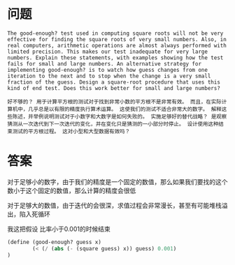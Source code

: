 # 问题

`The good-enough? test used in computing square roots will not be very effective for finding the square roots of very small numbers. Also, in real computers, arithmetic operations are almost always performed with limited precision. This makes our test inadequate for very large numbers. Explain these statements, with examples showing how the test fails for small and large numbers. An alternative strategy for implementing good-enough? is to watch how guess changes from one iteration to the next and to stop when the change is a very small fraction of the guess. Design a square-root procedure that uses this kind of end test. Does this work better for small and large numbers?`

`好不够的？ 用于计算平方根的测试对于找到非常小数的平方根不是非常有效。 而且，在实际计算机中，几乎总是以有限的精度执行算术运算。 这使我们的测试不适合非常大的数字。 解释这些陈述，并举例说明测试对于小数字和大数字是如何失败的。 实施足够好的替代战略？ 是观察猜测从一次迭代到下一次迭代的变化，并在变化只是猜测的一小部分时停止。 设计使用这种结束测试的平方根过程。 这对小型和大型数据有效吗？`


# 答案

对于足够小的数字，由于我们的精度是一个固定的数值，那么如果我们要找的这个数小于这个固定的数值，那么计算的精度会很低

对于足够大的数值，由于迭代的会很深，求值过程会非常漫长，甚至有可能堆栈溢出，陷入死循环

我这把假设 比率小于0.001的时候结束

```scheme
(define (good-enough? guess x)
        (< (/ (abs (- (square guess) x)) guess) 0.001)
)
```